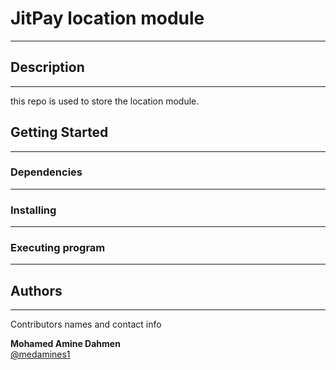 # JitPay location module 

---------------

## Description

---------------
this repo is used to store the location module.

## Getting Started

---------------

### Dependencies

---------------

### Installing

---------------

### Executing program

---------------

## Authors

---------------

Contributors names and contact info
 
<b>Mohamed Amine Dahmen</b><br>
[@medamines1](https://github.com/medamines1)

